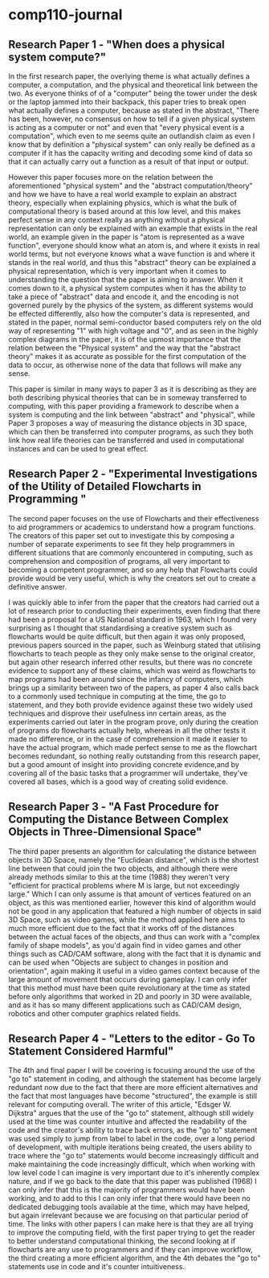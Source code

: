 # comp110-journal
## Research Paper 1 - "When does a physical system compute?"
In the first research paper, the overlying theme is what actually defines a computer, a computation, and the physical and theoretical link between the two. As everyone thinks of of a "computer" being the tower under the desk or the laptop jammed into their backpack, this paper tries to break open what actually defines a computer, because as stated in the abstract, "There has been, however,
no consensus on how to tell if a given physical system is acting as a computer or not" and even that "every physical event is a
computation", which even to me seems quite an outlandish claim as even I know that by definition a "physical system" can only really  be defined as a computer if it has the capacity writing and decoding some kind of data so that it can actually carry out a function as a result of that input or output. 

However this paper focuses more on the relation between the aforementioned "physical system" and the "abstract computation/theory" and how we have to have a real world example to explain an abstract theory, especially when explaining physics, which is what the bulk of computational theory is based around at this low level, and this makes perfect sense in any context really as anything without a physical representation can only be explained with an example that exists in the real world, an example given in the paper is "atom is represented as a wave function", everyone should know what an atom is, and where it exists in real world terms, but not everyone knows what a wave function is and where it stands in the real world, and thus this "abstract" theory can be explained a physical representation, which is very important when it comes to understanding the question that the paper is aiming to answer. When it comes down to it, a physical system computes when it has the ability to take a piece of "abstract" data and encode it, and the encoding is not governed purely by the physics of the system, as different systems would be effected differently, also how the computer's data is represented, and stated in the paper, normal semi-conductor based computers rely on the old way of representing "1" with high voltage and "0", and as seen in the highly complex diagrams in the paper, it is of the upmost importance that the relation between the "Physical system" and the way that the "abstract theory" makes it as accurate as possible for the first computation of the data to occur, as otherwise none of the data that follows will make any sense. 

This paper is similar in many ways to paper 3 as it is describing as they are both describing physical theories that can be in someway transferred to computing, with this paper providing a framework to describe when a system is computing and the link between "abstract" and "physical", while Paper 3 proposes a way of measuring the distance objects in 3D space, which can then be transferred into computer programs, as such they both link how real life theories can be transferred and used in computational instances and can be used to great effect. 

## Research Paper 2 - "Experimental Investigations of the Utility of Detailed Flowcharts in Programming "
The second paper focuses on the use of Flowcharts and their effectiveness to aid programmers or academics to understand how a program functions. The creators of this paper set out to investigate this by composing a number of separate experiments to see fit they help programmers in different situations that are commonly encountered in computing, such as comprehension and composition of programs, all very important to becoming a competent programmer, and so any help that Flowcharts could provide would be very useful, which is why the creators set out to create a definitive answer.

I was quickly able to infer from the paper that the creators had carried out a lot of research prior to conducting their experiments, even finding that there had been a proposal for a US National standard in 1963, which I found very surprising as I thought that standardising a creative system such as flowcharts would be quite difficult, but then again it was only proposed, previous papers sourced in the paper, such as Weinburg stated that utilising flowcharts to teach people as they only make sense to the original creator, but again other research inferred other results, but there was no concrete evidence to support any of these claims, which was weird as flowcharts to map programs had been around since the infancy of computers, which brings up a similarity between two of the papers, as paper 4 also calls back to a commonly used technique in computing at the time, the go to statement, and they both provide evidence against these two widely used techniques and disprove their usefulness inn certain areas, as the experiments carried out later in the program prove, only during the creation of programs do flowcharts actually help, whereas in all the other tests it made no difference, or in the case of comprehension it made it easier to have the actual program, which made perfect sense to me as the flowchart becomes redundant, so nothing really outstanding from this research paper, but a good amount of insight into providing concrete evidence,and by covering all of the basic tasks that a programmer will undertake, they've covered all bases, which is a good way of creating solid evidence. 

## Research Paper 3 - "A Fast Procedure for Computing the Distance Between Complex Objects in Three-Dimensional Space"
The third paper presents an algorithm for calculating the distance between objects in 3D Space, namely the "Euclidean distance", which is the shortest line between that could join the two objects, and although there were already methods similar to this at the time (1988) they weren't very "efficient for practical problems where M is large, but not exceedingly large." Which I can only assume is that amount of vertices featured on an object, as this was mentioned earlier, however this kind of algorithm would not be good in any application that featured a high number of objects in said 3D Space, such as video games, while the method applied here aims to much more efficient due to the fact that it works off of the distances between the actual faces of the objects, and thus can work with a "complex family of shape models", as you'd again find in video games and other things such as CAD/CAM software, along with the fact that it is dynamic and can be used when "Objects are subject to changes in position and orientation", again making it useful in a video games context because of the large amount of movement that occurs during gameplay. I can only infer that this method must have been quite revolutionary at the time as stated before only algorithms that worked in 2D and poorly in 3D were available, and as it has so many different applications such as CAD/CAM design, robotics and other computer graphics related fields.

## Research Paper 4 - "Letters to the editor - Go To Statement Considered Harmful"
The 4th and final paper I will be covering is focusing around the use of the "go to" statement in coding, and although the statement has become largely redundant now due to the fact that there are more efficient alternatives and the fact that most languages have become "structured", the example is still relevant for computing overall. The writer of this article, "Edsger W. Dijkstra" argues that the use of the "go to" statement, although still widely used at the time was counter intuitive and affected the readability of the code and the creator's ability to trace back errors, as the "go to" statement was used simply to jump from label to label in the code, over a long period of development, with multiple iterations being created, the users ability to trace where the "go to" statements would become increasingly difficult and make maintaining the code increasingly difficult, which when working with low level code I can imagine is very important due to it's inherently complex nature, and if we go back to the date that this paper was published (1968) I can only infer that this is the majority of programmers would have been working, and to add to this I can only infer that there would have been no dedicated debugging tools available at the time, which may have helped, but again irrelevant because we are focusing on that particular period of time. The links with other papers I can make here is that they are all trying to improve the computing field, with the first paper trying to get the reader to better understand computational thinking, the second looking at if flowcharts are any use to programmers and if they can improve workflow, the third creating a more efficient algorithm, and the 4th debates the "go to" statements use in code and it's counter intuitiveness.  
